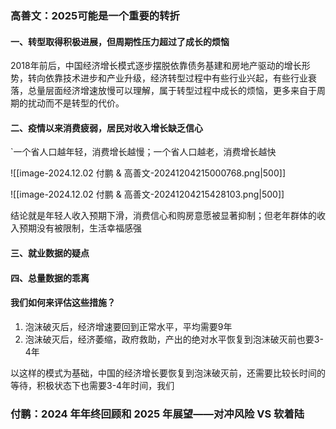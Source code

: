 
### 高善文：2025可能是一个重要的转折

#### 一、转型取得积极进展，但周期性压力超过了成长的烦恼

2018年前后，中国经济增长模式逐步摆脱依靠债务基建和房地产驱动的增长形势，转向依靠技术进步和产业升级，经济转型过程中有些行业兴起，有些行业衰落，总量层面经济增速放慢可以理解，属于转型过程中成长的烦恼，更多来自于周期的扰动而不是转型的代价。


#### 二、疫情以来消费疲弱，居民对收入增长缺乏信心

`一个省人口越年轻，消费增长越慢；一个省人口越老，消费增长越快

![[image-2024.12.02 付鹏 & 高善文-20241204215000768.png|500]]


![[image-2024.12.02 付鹏 & 高善文-20241204215428103.png|500]]

结论就是年轻人收入预期下滑，消费信心和购房意愿被显著抑制；但老年群体的收入预期没有被限制，生活幸福感强

#### 三、就业数据的疑点




#### 四、总量数据的乖离


#### 我们如何来评估这些措施？

1.  泡沫破灭后，经济增速要回到正常水平，平均需要9年
2.  泡沫破灭后，经济萎缩，政府救助，产出的绝对水平恢复到泡沫破灭前也要3-4年

以这样的模式为基础，中国的经济增长要恢复到泡沫破灭前，还需要比较长时间的等待，积极状态下也需要3-4年时间，我们



### 付鹏：2024 年年终回顾和 2025 年展望——对冲风险 VS 软着陆


